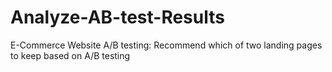 # Analyze-AB-test-Results
 E-Commerce Website A/B testing: Recommend which of two landing pages to keep based on A/B testing
